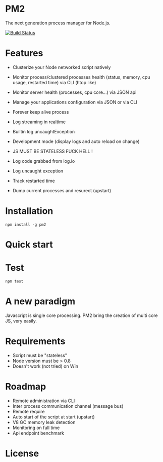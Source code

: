 # PM2

The next generation process manager for Node.js.

[![Build Status](https://travis-ci.org/Alexandre-Strzelewicz/PM2.png)](https://travis-ci.org/Alexandre-Strzelewicz/PM2)

# Features

- Clusterize your Node networked script natively
- Monitor process/clustered processes health (status, memory, cpu usage, restarted time) via CLI (htop like)
- Monitor server health (processes, cpu core...) via JSON api
- Manage your applications configuration via JSON or via CLI
- Forever keep alive process
- Log streaming in realtime
- Builtin log uncaughtException
- Development mode (display logs and auto reload on change)


- JS MUST BE STATELESS FUCK HELL !
- Log code grabbed from log.io
- Log uncaught exception
- Track restarted time
- Dump current processes and resurect (upstart)

# Installation

```
npm install -g pm2
```

# Quick start

# Test

```
npm test
```

# A new paradigm

Javascript is single core processing. PM2 bring the creation of multi core JS, very easily.

# Requirements

- Script must be "stateless"
- Node version must be > 0.8
- Doesn't work (not tried) on Win

# Roadmap

- Remote administration via CLI
- Inter process communication channel (message bus)
- Remote require
- Auto start of the script at start (upstart)
- V8 GC memory leak detection
- Monitoring on full time
- Api endpoint benchmark

# License

